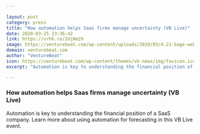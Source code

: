 ```yaml
---

layout: post
category: press
title: "How automation helps Saas firms manage uncertainty (VB Live)"
date: 2020-03-25 23:36:42
link: https://vrhk.co/2UjNm29
image: https://venturebeat.com/wp-content/uploads/2020/03/4.21-Sage-webinar-interview.jpg?w=1200&strip=all
domain: venturebeat.com
author: "VentureBeat"
icon: https://venturebeat.com/wp-content/themes/vb-news/img/favicon.ico
excerpt: "Automation is key to understanding the financial position of a SaaS company. Learn more about using automation for forecasting in this VB Live event."

---
```


### How automation helps Saas firms manage uncertainty (VB Live)

Automation is key to understanding the financial position of a SaaS company. Learn more about using automation for forecasting in this VB Live event.